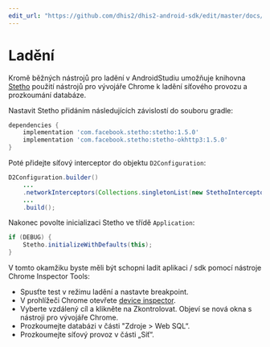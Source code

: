 ```yaml
---
edit_url: "https://github.com/dhis2/dhis2-android-sdk/edit/master/docs/content/developer/debugging.md" 
---
```

# Ladění

<!--DHIS2-SECTION-ID:debugging-->

Kromě běžných nástrojů pro ladění v AndroidStudiu umožňuje knihovna [Stetho](http://facebook.github.io/stetho/) použití nástrojů pro vývojáře Chrome k ladění síťového provozu a prozkoumání databáze.

Nastavit Stetho přidáním následujících závislostí do souboru gradle:

```gradle
dependencies {
    implementation 'com.facebook.stetho:stetho:1.5.0'
    implementation 'com.facebook.stetho:stetho-okhttp3:1.5.0'
}
```

Poté přidejte síťový interceptor do objektu `D2Configuration`:

```java
D2Configuration.builder()
    ...
    .networkInterceptors(Collections.singletonList(new StethoInterceptor()))
    ...
    .build();
```

Nakonec povolte inicializaci Stetho ve třídě `Application`:

```java
if (DEBUG) {
    Stetho.initializeWithDefaults(this);
}
```

V tomto okamžiku byste měli být schopni ladit aplikaci / sdk pomocí nástroje Chrome Inspector Tools:

- Spusťte test v režimu ladění a nastavte breakpoint.
- V prohlížeči Chrome otevřete [device inspector](chrome://inspect/devices#devices).
- Vyberte vzdálený cíl a klikněte na Zkontrolovat. Objeví se nová okna s nástroji pro vývojáře Chrome.
- Prozkoumejte databázi v části "Zdroje > Web SQL“.
- Prozkoumejte síťový provoz v části „Síť“.


